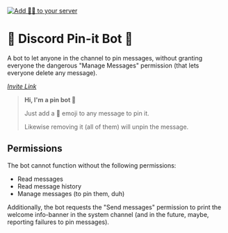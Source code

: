 [![Add 📌🤖 to your server](https://dcbadge.vercel.app/api/shield/bot/910001318926614528)](https://discord.com/api/oauth2/authorize?client_id=910001318926614528&permissions=76800&scope=bot)

# 📌 Discord Pin-it Bot 🤖

A bot to let anyone in the channel to pin messages, without granting everyone the dangerous "Manage Messages" permission (that lets everyone delete any message).

_[Invite Link](https://discord.com/api/oauth2/authorize?client_id=910001318926614528&permissions=76800&scope=bot)_

> **Hi, I'm a pin bot 📌**
> 
> Just add a 📌 emoji to any message to pin it.
> 
> Likewise removing it (all of them) will unpin the message.

## Permissions

The bot cannot function without the following permissions:
- Read messages
- Read message history
- Manage messages (to pin them, duh)

Additionally, the bot requests the "Send messages" permission to print the welcome info-banner in the system channel (and in the future, maybe, reporting failures to pin messages).
